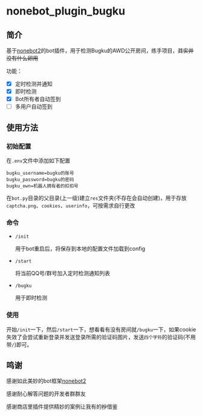 # nonebot_plugin_bugku

## 简介

基于[nonebot2](https://github.com/nonebot/nonebot2)的bot插件，用于检测Bugku的AWD公开房间，练手项目，~~其实并没有什么卵用~~

功能：

- [x] 定时检测并通知
- [x] 即时检测
- [x] Bot所有者自动签到
- [ ] 多用户自动签到

## 使用方法

### 初始配置

在`.env`文件中添加如下配置

```
bugku_username=bugku的账号
bugku_password=bugku的密码
bugku_own=机器人拥有者的扣扣号
```

在`bot.py`目录的父目录(上一级)建立`res`文件夹(不存在会自动创建)，用于存放`captcha.png`、`cookies`、`userinfo`，可按需求自行更改

### 命令

- `/init `

  用于bot重启后，将保存到本地的配置文件加载到config

- `/start`

  将当前QQ号/群号加入定时检测通知列表

- `/bugku`

  用于即时检测

### 使用

开始`/init`一下，然后`/start`一下，想看看有没有房间就`/bugku`一下，如果cookie失效了会尝试重新登录并发送登录所需的验证码图片，发送`四个字符`的验证码(不用带`/`)即可。

## 鸣谢

感谢如此美妙的bot框架[nonebot2](https://github.com/nonebot/nonebot2)

感谢耐心解答问题的开发者群群友

感谢商店里插件提供精妙的案例让我有的~~抄~~借鉴

